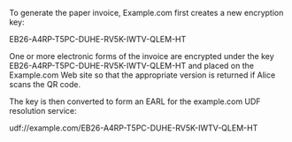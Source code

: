 To generate the paper invoice, Example.com first creates a new encryption key:

EB26-A4RP-T5PC-DUHE-RV5K-IWTV-QLEM-HT

One or more electronic forms of the invoice are encrypted under the key 
EB26-A4RP-T5PC-DUHE-RV5K-IWTV-QLEM-HT and placed on the Example.com Web site so that 
the appropriate version is returned if Alice scans the QR code.

The key is then converted to form an EARL for the example.com UDF resolution service:

udf://example.com/EB26-A4RP-T5PC-DUHE-RV5K-IWTV-QLEM-HT
